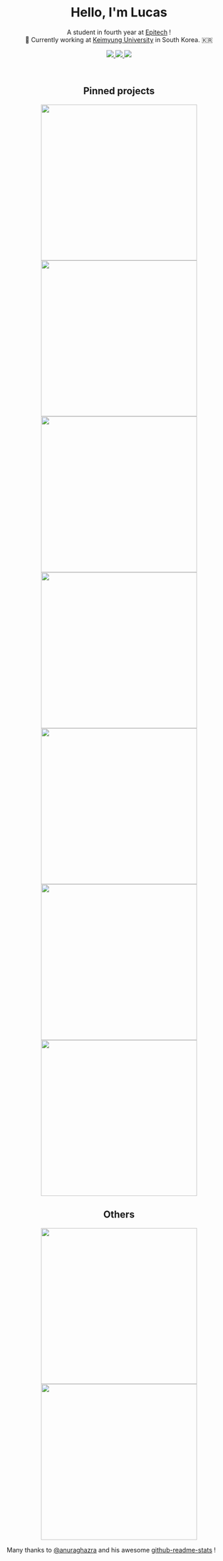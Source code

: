 <h1 align='center'>
  Hello, I'm Lucas
</h1>

<p align='center'>
  A student in fourth year at <a href="https://www.epitech.eu/fr/ecole-informatique-nancy/">Epitech</a> !
  <br/>
  📖 Currently working at <a href="http://www.keimyung.ac.kr/uni/main/main.jsp">Keimyung University</a> in South Korea. 🇰🇷
</p>

<p align='center'>
    <a href="https://www.instagram.com/tabrisse/">
      <img src="https://img.shields.io/badge/instagram-l__tab-%23000000.svg?&style=for-the-badge&labelColor=%23E4405F&logo=instagram&logoColor=white" />
    </a>
    <a href="https://www.linkedin.com/in/lucas-tabis-791921154/">
      <img src="https://img.shields.io/badge/linkedin-Lucas Tabis-%23000000.svg?&style=for-the-badge&labelColor=%230077B5&logo=linkedin&logoColor=white" />
    </a>
    <a href="https://ltabis.github.io/">
      <img src="https://img.shields.io/badge/portfolio-ltabis-%23000000.svg?&style=for-the-badge&labelColor=%23FCA121&logo=github&logoColor=white" />
    </a>
</p>

<br/>

<h2 align='center'>
  Pinned projects
</h2>

<p align='center'>
  <a href="https://github.com/ltabis/accounts-cli"><img src="https://github-readme-stats.ltabis.vercel.app/api/pin/?username=ltabis&repo=accounts-cli&theme=dracula" width="350"></a>
  <a href="https://github.com/matteovol/EclataxEngine"><img src="https://github-readme-stats.ltabis.vercel.app/api/pin/?username=matteovol&repo=EclataxEngine&theme=dracula" width="350"></a>
  <a href="https://github.com/ltabis/deBruijnSequence"><img src="https://github-readme-stats.ltabis.vercel.app/api/pin/?username=ltabis&repo=deBruijnSequence&theme=dracula" width="350"></a>
  <a href="https://github.com/ltabis/raytracer"><img src="https://github-readme-stats.ltabis.vercel.app/api/pin/?username=ltabis&repo=raytracer&theme=dracula" width="350"></a>
  <a href="https://github.com/ltabis/GuessTheNumberQT"><img src="https://github-readme-stats.ltabis.vercel.app/api/pin/?username=ltabis&repo=GuessTheNumberQT&theme=dracula" width="350"></a>
  <a href="https://github.com/ltabis/lingo"><img src="https://github-readme-stats.ltabis.vercel.app/api/pin/?username=ltabis&repo=lingo&theme=dracula" width="350"></a>
    <a href="https://github.com/ltabis/electron-dev-environment"><img src="https://github-readme-stats.ltabis.vercel.app/api/pin/?username=ltabis&repo=electron-dev-environment&theme=dracula" width="350"></a>
</p>

<h2 align='center'>
  Others
</h2>

<p align='center'>
    <a href="https://github.com/ltabis/MylibC"><img src="https://github-readme-stats.vercel.app/api/pin/?username=ltabis&repo=MylibC&theme=cobalt" width="350"></a>
    <a href="https://github.com/ltabis/Utility-scripts"><img src="https://github-readme-stats.vercel.app/api/pin/?username=ltabis&repo=Utility-scripts&theme=cobalt" width="350"></a>
</p>

Many thanks to [@anuraghazra](https://github.com/anuraghazra) and his awesome [github-readme-stats](https://github.com/ltabis/github-readme-stats) !
